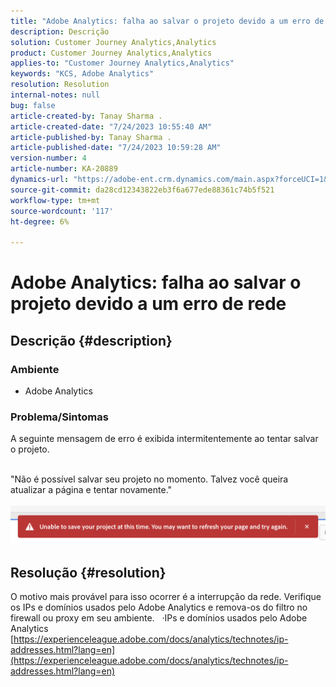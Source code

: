 ```yaml
---
title: "Adobe Analytics: falha ao salvar o projeto devido a um erro de rede"
description: Descrição
solution: Customer Journey Analytics,Analytics
product: Customer Journey Analytics,Analytics
applies-to: "Customer Journey Analytics,Analytics"
keywords: "KCS, Adobe Analytics"
resolution: Resolution
internal-notes: null
bug: false
article-created-by: Tanay Sharma .
article-created-date: "7/24/2023 10:55:40 AM"
article-published-by: Tanay Sharma .
article-published-date: "7/24/2023 10:59:28 AM"
version-number: 4
article-number: KA-20889
dynamics-url: "https://adobe-ent.crm.dynamics.com/main.aspx?forceUCI=1&pagetype=entityrecord&etn=knowledgearticle&id=96e8609b-102a-ee11-bdf4-6045bd006239"
source-git-commit: da28cd12343822eb3f6a677ede88361c74b5f521
workflow-type: tm+mt
source-wordcount: '117'
ht-degree: 6%

---
```


# Adobe Analytics: falha ao salvar o projeto devido a um erro de rede

## Descrição {#description}


### Ambiente

- Adobe Analytics


### Problema/Sintomas

A seguinte mensagem de erro é exibida intermitentemente ao tentar salvar o projeto.

<br>&quot;Não é possível salvar seu projeto no momento. Talvez você queira atualizar a página e tentar novamente.&quot;<br><br>![](assets/___97e8609b-102a-ee11-bdf4-6045bd006239___.png)

## Resolução {#resolution}


O motivo mais provável para isso ocorrer é a interrupção da rede. Verifique os IPs e domínios usados pelo Adobe Analytics e remova-os do filtro no firewall ou proxy em seu ambiente.
 
·IPs e domínios usados pelo Adobe Analytics
[https://experienceleague.adobe.com/docs/analytics/technotes/ip-addresses.html?lang=en](https://experienceleague.adobe.com/docs/analytics/technotes/ip-addresses.html?lang=en)
